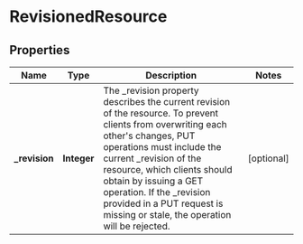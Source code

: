 # RevisionedResource

## Properties
Name | Type | Description | Notes
------------ | ------------- | ------------- | -------------
**_revision** | **Integer** | The _revision property describes the current revision of the resource. To prevent clients from overwriting each other&#x27;s changes, PUT operations must include the current _revision of the resource, which clients should obtain by issuing a GET operation. If the _revision provided in a PUT request is missing or stale, the operation will be rejected. |  [optional]
